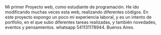 Mi primer Proyecto web, como estudiante de programación. He ido modificando muchas veces esta web, realizando diferentes códigos.
En este proyecto expongo un poco mi experiencia laboral, y es un intento de portfolio, en el que subo diferentes tareas realizadas,
y también novedades, eventos y pensamientos. whatsapp 541131178944. Buenos Aires.
